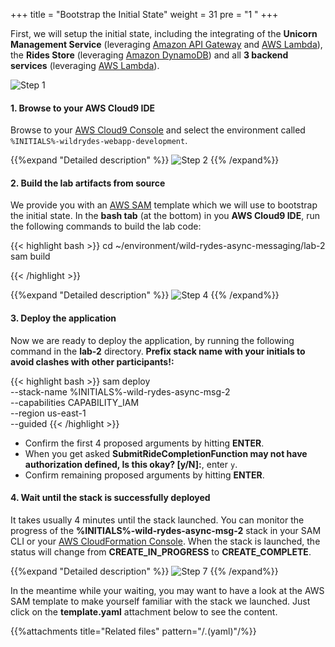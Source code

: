 +++
title = "Bootstrap the Initial State"
weight = 31
pre = "1 "
+++


First, we will setup the initial state, including the integrating of the **Unicorn Management Service** (leveraging [Amazon API Gateway](https://aws.amazon.com/api-gateway/) and [AWS Lambda](https://aws.amazon.com/lambda/)), the **Rides Store** (leveraging [Amazon DynamoDB](https://aws.amazon.com/dynamodb/)) and all **3 backend services** (leveraging [AWS Lambda](https://aws.amazon.com/lambda/)).

![Step 1](step-1.png)

#### 1. Browse to your AWS Cloud9 IDE

Browse to your [AWS Cloud9 Console](https://console.aws.amazon.com/cloud9/home) and select the environment called `%INITIALS%-wildrydes-webapp-development`.

{{%expand "Detailed description" %}}
![Step 2](step-2.png)
{{% /expand%}}

#### 2. Build the lab artifacts from source

We provide you with an [AWS SAM](https://aws.amazon.com/serverless/sam/) template which we will use to bootstrap the initial state. In the **bash tab** (at the bottom) in you **AWS Cloud9 IDE**, run the following commands to build the lab code:  

{{< highlight bash >}}
cd ~/environment/wild-rydes-async-messaging/lab-2
sam build

{{< /highlight >}}

{{%expand "Detailed description" %}}
![Step 4](step-4.png)
{{% /expand%}}

#### 3. Deploy the application

Now we are ready to deploy the application, by running the following command in the **lab-2** directory. **Prefix stack name with your initials to avoid clashes with other participants!:**  

{{< highlight bash >}}
sam deploy \
    --stack-name %INITIALS%-wild-rydes-async-msg-2 \
    --capabilities CAPABILITY_IAM \
    --region us-east-1 \
    --guided
{{< /highlight >}}

- Confirm the first 4 proposed arguments by hitting **ENTER**.
- When you get asked **SubmitRideCompletionFunction may not have authorization defined, Is this okay? [y/N]:**, enter `y`.
- Confirm remaining proposed arguments by hitting **ENTER**.

#### 4. Wait until the stack is successfully deployed

It takes usually 4 minutes until the stack launched. You can monitor the progress of the **%INITIALS%-wild-rydes-async-msg-2** stack in your SAM CLI or your [AWS CloudFormation Console](https://console.aws.amazon.com/cloudformation). When the stack is launched, the status will change from **CREATE_IN_PROGRESS** to **CREATE_COMPLETE**.

{{%expand "Detailed description" %}}
![Step 7](step-7.png)
{{% /expand%}}

In the meantime while your waiting, you may want to have a look at the AWS SAM template to make yourself familiar with the stack we launched. Just click on the **template.yaml** attachment below to see the content.

{{%attachments title="Related files" pattern="/*.*(yaml)"/%}}

